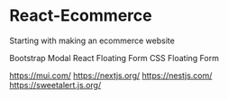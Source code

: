 # React-Ecommerce
Starting with making an ecommerce website

Bootstrap Modal
React Floating Form
CSS Floating Form

https://mui.com/
https://nextjs.org/
https://nestjs.com/
https://sweetalert.js.org/

